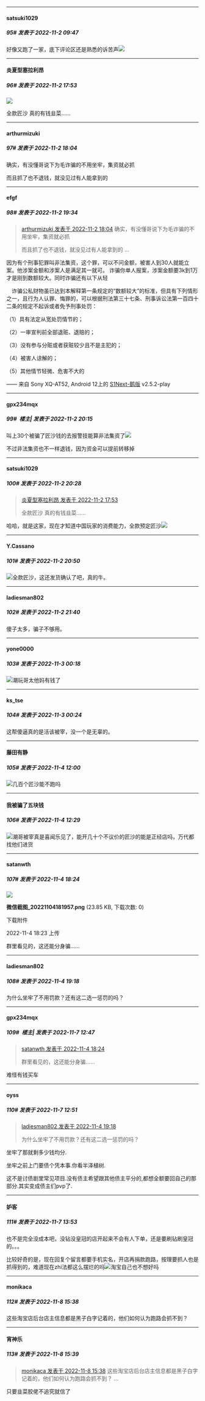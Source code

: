 

*****

####  satsuki1029  
##### 95#       发表于 2022-11-2 09:47

好像又跑了一家，底下评论区还是熟悉的诉苦声<img src="https://static.saraba1st.com/image/smiley/face2017/067.png" referrerpolicy="no-referrer">



*****

####  炎夏型塞拉利昂  
##### 96#       发表于 2022-11-2 17:53

<img src="https://p.sda1.dev/8/4946d9eae8fd6970edd9f8251e37d23e/739a9102bf4a85a2.jpg" referrerpolicy="no-referrer">

全款匠沙 真的有钱韭菜……



*****

####  arthurmizuki  
##### 97#       发表于 2022-11-2 18:04

确实，有没懂哥说下为毛诈骗的不用坐牢，集资就必抓

而且抓了也不退钱，就没见过有人能拿到的



*****

####  efgf  
##### 98#       发表于 2022-11-2 19:34

<blockquote><a href="httphttps://bbs.saraba1st.com/2b/forum.php?mod=redirect&amp;goto=findpost&amp;pid=58244190&amp;ptid=2099954" target="_blank">arthurmizuki 发表于 2022-11-2 18:04</a>
确实，有没懂哥说下为毛诈骗的不用坐牢，集资就必抓

而且抓了也不退钱，就没见过有人能拿到的 ...</blockquote>
因为有个刑事犯罪叫非法集资，这个罪，可以不问金额，被害人到30人就能立案。他涉案金额和涉案人是满足其一就可。
诈骗你单人报案，涉案金额要3k到1万才是刚到数额较大。同时诈骗还有以下从轻

　诈骗公私财物虽已达到本解释第一条规定的“数额较大”的标准，但具有下列情形之一，且行为人认罪、悔罪的，可以根据刑法第三十七条、刑事诉讼法第一百四十二条的规定不起诉或者免予刑事处罚：

（1）具有法定从宽处罚情节的；

（2）一审宣判前全部退赃、退赔的；

（3）没有参与分赃或者获赃较少且不是主犯的；

（4）被害人谅解的；

（5）其他情节轻微、危害不大的

—— 来自 Sony XQ-AT52, Android 12上的 [S1Next-鹅版](https://github.com/ykrank/S1-Next/releases) v2.5.2-play



*****

####  gpx234mqx  
##### 99#         楼主| 发表于 2022-11-2 20:15

叫上30个被骗了匠沙钱的去报警技能算非法集资了<img src="https://static.saraba1st.com/image/smiley/face2017/037.png" referrerpolicy="no-referrer">

不过非法集资也不一样退钱，因为资金可以提前转移掉



*****

####  satsuki1029  
##### 100#       发表于 2022-11-2 20:28

<blockquote><a href="httphttps://bbs.saraba1st.com/2b/forum.php?mod=redirect&amp;goto=findpost&amp;pid=58244003&amp;ptid=2099954" target="_blank">炎夏型塞拉利昂 发表于 2022-11-2 17:53</a>

全款匠沙 真的有钱韭菜……</blockquote>
哈哈，就是这家，现在才知道中国玩家的消费能力，全款预定匠沙<img src="https://static.saraba1st.com/image/smiley/face2017/068.png" referrerpolicy="no-referrer">



*****

####  Y.Cassano  
##### 101#       发表于 2022-11-2 20:50

<img src="https://static.saraba1st.com/image/smiley/face2017/020.png" referrerpolicy="no-referrer">全款匠沙，这还发货确认了吧，真的牛。



*****

####  ladiesman802  
##### 102#       发表于 2022-11-2 21:40

傻子太多，骗子不够用。



*****

####  yone0000  
##### 103#       发表于 2022-11-3 00:18

<img src="https://static.saraba1st.com/image/smiley/face2017/068.png" referrerpolicy="no-referrer">潮玩哥太他妈有钱了



*****

####  ks_tse  
##### 104#       发表于 2022-11-3 00:24

这帮傻逼真的是活该被宰，没一个是无辜的。



*****

####  藤田有静  
##### 105#       发表于 2022-11-4 12:00

<img src="https://static.saraba1st.com/image/smiley/face2017/067.png" referrerpolicy="no-referrer">几百个匠沙能不跑吗



*****

####  我被骗了五块钱  
##### 106#       发表于 2022-11-4 12:29

<img src="https://static.saraba1st.com/image/smiley/face2017/047.png" referrerpolicy="no-referrer">潮哥被宰真是喜闻乐见了，能开几十个不议价的匠沙的能是正经店吗，万代都找他们进货



*****

####  satanwth  
##### 107#       发表于 2022-11-4 18:24

<img src="https://img.saraba1st.com/forum/202211/04/182328gmqatpjg6k9gj6q6.png" referrerpolicy="no-referrer">

<strong>微信截图_20221104181957.png</strong> (23.85 KB, 下载次数: 0)

下载附件

2022-11-4 18:23 上传

群里看见的，这还能分身骗……



*****

####  ladiesman802  
##### 108#       发表于 2022-11-4 19:18

为什么坐牢了不用罚款？还有这二选一惩罚的吗？



*****

####  gpx234mqx  
##### 109#         楼主| 发表于 2022-11-7 12:47

<blockquote><a href="httphttps://bbs.saraba1st.com/2b/forum.php?mod=redirect&amp;goto=findpost&amp;pid=58275518&amp;ptid=2099954" target="_blank">satanwth 发表于 2022-11-4 18:24</a>

群里看见的，这还能分身骗……</blockquote>
难怪有钱买车



*****

####  oyss  
##### 110#       发表于 2022-11-7 12:51

<blockquote><a href="httphttps://bbs.saraba1st.com/2b/forum.php?mod=redirect&amp;goto=findpost&amp;pid=58276176&amp;ptid=2099954" target="_blank">ladiesman802 发表于 2022-11-4 19:18</a>

为什么坐牢了不用罚款？还有这二选一惩罚的吗？</blockquote>
坐牢了那就剩多少钱均分.

坐牢之前上门要债个凭本事.你看半泽植树.

这不是讨债剧里常见项目.没有债主希望跟其他债主平分的,都想全额要回自己的那部分.其实变成债主们pvp了.



*****

####  妒客  
##### 111#       发表于 2022-11-7 13:53

也不是完全没成本吧，没钻没皇冠的店开起来不会有人下单，还是要刷钻刷皇冠的。。。

比较好奇的是，现在回复个留言都要手机实名，开店再捐款跑路，按理要抓人也是抓得到的，难道现在zhi法都这么摆烂的吗<img src="https://static.saraba1st.com/image/smiley/face2017/037.png" referrerpolicy="no-referrer">淘宝自己也不想好吗



*****

####  monikaca  
##### 112#       发表于 2022-11-8 15:38

这些淘宝店后台店主信息都是黑子白字记着的，他们如何认为跑路会抓不到？

*****

####  宵神乐  
##### 113#       发表于 2022-11-8 15:39

<blockquote><a href="httphttps://bbs.saraba1st.com/2b/forum.php?mod=redirect&amp;goto=findpost&amp;pid=58335986&amp;ptid=2099954" target="_blank">monikaca 发表于 2022-11-8 15:38</a>
这些淘宝店后台店主信息都是黑子白字记着的，他们如何认为跑路会抓不到？ ...</blockquote>
只要韭菜胶佬不追究就信了

